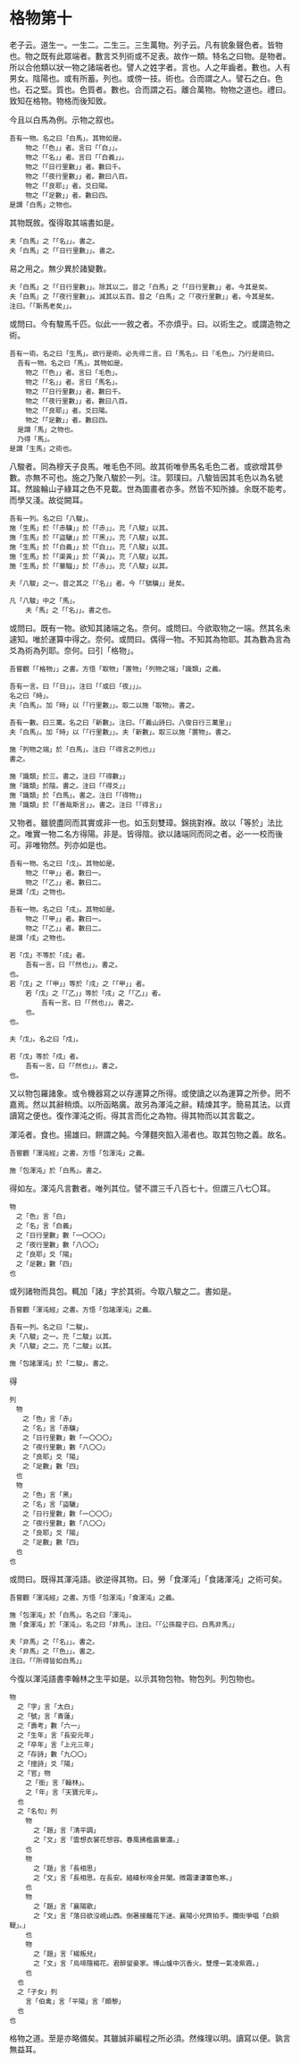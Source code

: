 # 格物第十

老子云。道生一。一生二。二生三。三生萬物。列子云。凡有貌象聲色者。皆物也。物之既有此眾端者。數言爻列術或不足表。故作一類。特名之曰物。是物者。所以合他類以狀一物之諸端者也。譬人之姓字者。言也。人之年齒者。數也。人有男女。陰陽也。或有所蓄。列也。或傍一技。術也。合而謂之人。譬石之白。色也。石之堅。質也。色質者。數也。合而謂之石。離合萬物。物物之道也。禮曰。致知在格物。物格而後知致。

今且以白馬為例。示物之叙也。

```
吾有一物。名之曰「白馬」。其物如是。
	物之「「色」」者。言曰「「白」」。
	物之「「名」」者。言曰「「白義」」。
	物之「「日行里數」」者。數曰千。
	物之「「夜行里數」」者。數曰八百。
	物之「「良耶」」者。爻曰陽。
	物之「「足數」」者。數曰四。
是謂「白馬」之物也。
```

其物既敘。復得取其端書如是。

```
夫「白馬」之「「名」」。書之。
夫「白馬」之「「日行里數」」。書之。
```

易之用之。無少異於諸變數。

```
夫「白馬」之「「日行里數」」。除其以二。昔之「白馬」之「「日行里數」」者。今其是矣。
夫「白馬」之「「夜行里數」」。減其以五百。昔之「白馬」之「「夜行里數」」者。今其是矣。
注曰。「「斯馬老矣」」。
```

或問曰。今有駿馬千匹。似此一一敘之者。不亦煩乎。曰。以術生之。或謂造物之術。

```
吾有一術。名之曰「生馬」。欲行是術。必先得二言。曰「馬名」。曰「毛色」。乃行是術曰。
  吾有一物。名之曰「馬」。其物如是。
    物之「「色」」者。言曰「毛色」。
    物之「「名」」者。言曰「馬名」。
    物之「「日行里數」」者。數曰千。
    物之「「夜行里數」」者。數曰八百。
    物之「「良耶」」者。爻曰陽。
    物之「「足數」」者。數曰四。
  是謂「馬」之物也。
  乃得「馬」。
是謂「生馬」之術也。
```

八駿者。同為穆天子良馬。唯毛色不同。故其術唯參馬名毛色二者。或欲增其參數。亦無不可也。施之乃聚八駿於一列。注。郭璞曰。八駿皆因其毛色以為名號耳。然踰輪山子綠耳之色不見載。世為圖畫者亦多。然皆不知所據。余既不能考。而學又淺。故從闕耳。

```
吾有一列。名之曰「八駿」。
施「生馬」於「「赤驥」」於「「赤」」。充「八駿」以其。
施「生馬」於「「盜驪」」於「「黑」」。充「八駿」以其。
施「生馬」於「「白義」」於「「白」」。充「八駿」以其。
施「生馬」於「「渠黃」」於「「黃」」。充「八駿」以其。
施「生馬」於「「華騮」」於「「赤」」。充「八駿」以其。
	
夫「八駿」之一。昔之其之「「名」」者。今「「騏驥」」是矣。

凡「八駿」中之「馬」。
	夫「馬」之「「名」」。書之也。
```

或問曰。既有一物。欲知其諸端之名。奈何。或問曰。今欲取物之一端。然其名未遽知。唯於運算中得之。奈何。或問曰。偶得一物。不知其為物耶。其為數為言為爻為術為列耶。奈何。曰引「格物」。

```
吾嘗觀「「格物」」之書。方悟「取物」「置物」「列物之端」「識類」之義。

吾有一言。曰「「日」」。注曰「「或曰「夜」」」。
名之曰「時」。
夫「白馬」。加「時」以「「行里數」」。取二以施「取物」。書之。

吾有一數。曰三萬。名之曰「新數」。注曰。「「義山詩曰。八俊日行三萬里」」
夫「白馬」。加「時」以「「行里數」」。夫「新數」。取三以施「置物」。書之。

施「列物之端」於「白馬」。注曰「「得言之列也」」
書之。

施「識類」於三。書之。注曰「「得數」」
施「識類」於陰。書之。注曰「「得爻」」
施「識類」於「白馬」。書之。注曰「「得物」」
施「識類」於「「善哉斯言」」。書之。注曰「「得言」」
```

又物者。雖貌盡同而其實或非一也。如玉刻雙璋。錦挑對褓。故以「等於」法比之。唯實一物二名方得陽。非是。皆得陰。欲以諸端同而同之者。必一一校而後可。非唯物然。列亦如是也。

```
吾有一物。名之曰「戊」。其物如是。
	物之「「甲」」者。數曰一。
	物之「「乙」」者。數曰二。
是謂「戊」之物也。

吾有一物。名之曰「戌」。其物如是。
	物之「「甲」」者。數曰一。
	物之「「乙」」者。數曰二。
是謂「戌」之物也。

若「戊」不等於「戌」者。
	吾有一言。曰「「然也」」。書之。
也。
若「戊」之「「甲」」等於「戌」之「「甲」」者。
	若「戊」之「「乙」」等於「戌」之「「乙」」者。
		吾有一言。曰「「然也」」。書之。
	也。
也。

夫「戊」。名之曰「戍」。

若「戊」等於「戍」者。
	吾有一言。曰「「然也」」。書之。
也。
```

又以物包羅諸象。或令機器寫之以存運算之所得。或使讀之以為運算之所參。罔不嘉焉。然以其辭稍煩。以所函略廣。故另為渾沌之辭。精煉其字。簡易其法。以資讀寫之便也。復作渾沌之術。得其言而化之為物。得其物而以其言載之。

渾沌者。食也。揚雄曰。餅謂之飩。今薄麵夾餡入湯者也。取其包物之義。故名。

```
吾嘗觀「渾沌經」之書。方悟「包渾沌」之義。

施「包渾沌」於「白馬」。書之。
```

得如左。渾沌凡言數者。唯列其位。譬不謂三千八百七十。但謂三八七〇耳。

```
物
　之「色」言「白」
　之「名」言「白義」
　之「日行里數」數「一〇〇〇」
　之「夜行里數」數「八〇〇」
　之「良耶」爻「陽」
　之「足數」數「四」
也
```

或列諸物而具包。輒加「諸」字於其術。今取八駿之二。書如是。

```
吾嘗觀「渾沌經」之書。方悟「包諸渾沌」之義。

吾有一列。名之曰「二駿」。
夫「八駿」之一。充「二駿」以其。
夫「八駿」之二。充「二駿」以其。

施「包諸渾沌」於「二駿」。書之。
```

得

```
列
　物
　　之「色」言「赤」
　　之「名」言「赤驥」
　　之「日行里數」數「一〇〇〇」
　　之「夜行里數」數「八〇〇」
　　之「良耶」爻「陽」
　　之「足數」數「四」
　也
　物
　　之「色」言「黑」
　　之「名」言「盜驪」
　　之「日行里數」數「一〇〇〇」
　　之「夜行里數」數「八〇〇」
　　之「良耶」爻「陽」
　　之「足數」數「四」
　也
也
```

或問曰。既得其渾沌語。欲逆得其物。曰。勞「食渾沌」「食諸渾沌」之術可矣。

```
吾嘗觀「渾沌經」之書。方悟「包渾沌」「食渾沌」之義。

施「包渾沌」於「白馬」。名之曰「渾沌」。
施「食渾沌」於「渾沌」。名之曰「非馬」。注曰。「「公孫龍子曰。白馬非馬」」

夫「非馬」之「「名」」。書之。
夫「非馬」之「「色」」。書之。
注曰。「「所得皆如白馬」」
```

今復以渾沌語書李翰林之生平如是。以示其物包物。物包列。列包物也。

```
物
  之「字」言「太白」
  之「號」言「青蓮」
  之「壽考」數「六一」
  之「生年」言「長安元年」
  之「卒年」言「上元三年」
  之「存詩」數「九〇〇」
  之「擅詩」爻「陽」
  之「官」物
    之「銜」言「翰林」。
    之「年」言「天寶元年」。
  也
  之「名句」列
    物
      之「題」言「清平調」
      之「文」言「雲想衣裳花想容。春風拂檻露華濃。」
    也
    物
      之「題」言「長相思」
      之「文」言「長相思。在長安。絡緯秋啼金井闌。微霜淒淒簟色寒。」
    也
    物
      之「題」言「襄陽歌」
      之「文」言「落日欲沒峴山西。倒著接蘺花下迷。襄陽小兒齊拍手。攔街爭唱「白銅鞮」。」
    也
    物
      之「題」言「楊叛兒」
      之「文」言「烏啼隱楊花。君醉留妾家。博山爐中沉香火。雙煙一氣凌紫霞。」
    也
  也
  之「子女」列
    言「伯禽」言「平陽」言「頗黎」
  也
也
```

格物之道。至是亦略備矣。其雖誠非編程之所必須。然條理以明。讀寫以便。孰言無益耳。